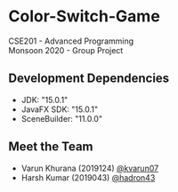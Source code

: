 # Color-Switch-Game

CSE201 - Advanced Programming  
Monsoon 2020 - Group Project

## Development Dependencies

- JDK: "15.0.1"
- JavaFX SDK: "15.0.1"
- SceneBuilder: "11.0.0"

## Meet the Team

- Varun Khurana (2019124) [@kvarun07](https://github.com/kvarun07)
- Harsh Kumar (2019043) [@hadron43](https://github.com/hadron43)
